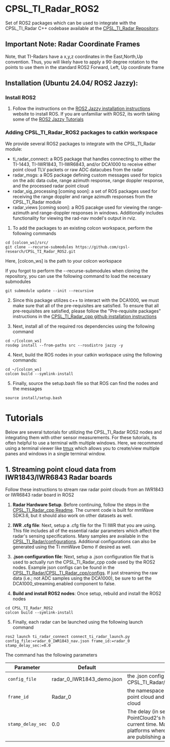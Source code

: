 # CPSL_TI_Radar_ROS2
Set of ROS2 packages which can be used to integrate with the CPSL_TI_Radar C++ codebase available at the [CPSL_TI_Radar Repository](https://github.com/davidmhunt/TI_Radar_Demo_Visualizer). 

## Important Note: Radar Coordinate Frames
Note, that TI-Radars have a x,y,z coordinates in the East,North,Up convention. Thus, you will likely have to apply a 90 degree rotation to the points to use them in the standard ROS2 Forward, Left, Up coordinate frame

## Installation (Ubuntu 24.04/ ROS2 Jazzy):

### Install ROS2
1. Follow the instructions on the [ROS2 Jazzy installation instructions](https://docs.ros.org/en/jazzy/Installation/Ubuntu-Install-Debs.html) website to install ROS. If you are unfamiliar with ROS2, its worth taking some of the [ROS2 Jazzy Tutorials](https://docs.ros.org/en/jazzy/Tutorials.html)

### Adding CPSL_TI_Radar_ROS2 packages to catkin workspace
We provide several ROS2 packages to integrate with the CPSL_TI_Radar module:
* ti_radar_connect: a ROS package that handles connecting to either the TI-1443, TI-IWR1843, TI-IWR6843, and/or DCA1000 to receive either point cloud TLV packets or raw ADC datacubes from the radar
* radar_msgs: a ROS package defining custom messages used for topics on the adc data cube, range azimuth response, range doppler response, and the processed radar point cloud
* radar_sig_processing [coming soon]: a set of ROS packages used for receiving the range doppler and range azimuth responses from the CPSL_TI_Radar module
* radar_views [coming soon]: a ROS pacakge used for viewing the range-azimuth and range-doppler responses in windows. Additionally includes functionality for viewing the rad-nav model's output in rviz.

1. To add the packages to an existing colcon workspace, perform the following commands
```
cd [colcon_ws]/src/
git clone --recurse-submodules https://github.com/cpsl-research/CPSL_TI_Radar_ROS2.git
```
Here, [colcon_ws] is the path to your colcon workspace

If you forgot to perform the --recurse-submodules when cloning the repository, you can use the following command to load the necessary submodules
```
git submodule update --init --recursive
```

2. Since this package utilizes c++ to interact with the DCA1000, we must make sure that all of the pre-requisites are satisfied. To ensure that all pre-requisites are satisfied, please follow the "Pre-requisite packages" instructions in the [CPSL_TI_Radar_cpp github installation instructions](https://github.com/davidmhunt/CPSL_TI_Radar/tree/main/CPSL_TI_Radar_cpp)


3. Next, install all of the required ros dependencies using the following command
```
cd ~/[colcon_ws]
rosdep install --from-paths src --rosdistro jazzy -y
```

4. Next, build the ROS nodes in your catkin workspace using the following commands:
```
cd ~/[colcon_ws]
colcon build --symlink-install
```

5. Finally, source the setup.bash file so that ROS can find the nodes and the messages
```
source install/setup.bash
```

# Tutorials

Below are several tutorials for utilizing the CPSL_TI_Radar ROS2 nodes and integrating them with other sensor measurements. For these tutorials, its often helpful to use a terminal with multiple windows. Here, we recommend using a terminal viewer like [tmux](https://tmuxcheatsheet.com/#:~:text=Tmux%20Cheat%20Sheet%20%26%20Quick%20Reference%201%20Sessions,6%20Help%20%24%20tmux%20list-keys%20%3A%20list-keys%20) which allows you to create/view multiple panes and windows in a single terminal window. 

## 1. Streaming point cloud data from IWR1843/IWR6843 Radar boards

Follow these instructions to stream raw radar point clouds from an IWR1843 or IWR6843 radar board in ROS2

1. **Radar Hardware Setup**. Before continuing, follow the steps in the [CPSL_TI_Radar_cpp Readme](./src/ti_radar_connect/include/CPSL_TI_Radar/CPSL_TI_Radar_cpp/Readme.md). The current code is built for mmWave SDK3.6, but it should also work on other datasets as well.

2. **IWR .cfg file**: Next, setup a .cfg file for the TI IWR that you are using. This file includes all of the essential radar parameters which affect the radar's sensing specifications. Many samples are available in the [CPSL_TI_Radar/configurations](./src/ti_radar_connect/include/CPSL_TI_Radar/configurations/). Additional configurations can also be generated using the Ti mmWave Demo if desired as well.

3. **.json configuration file**: Next, setup a .json configuration file that is used to actually run the CPSL_TI_Radar_cpp code used by the ROS2 nodes. Example json configs can be found in the [CPSL_TI_Radar/CPSL_TI_Radar_cpp/configs](./src/ti_radar_connect/include/CPSL_TI_Radar/CPSL_TI_Radar_cpp/configs). If just streaming the raw data (i.e.; not ADC samples using the DCA1000), be sure to set the DCA1000_streaming.enabled component to false.

4. **Build and install ROS2 nodes**: Once setup, rebuild and install the ROS2 nodes
```
cd CPSL_TI_Radar_ROS2
colcon build --symlink-install
```

5. Finally, each radar can be launched using the following launch command
```
ros2 launch ti_radar_connect connect_ti_radar_launch.py config_file:=radar_0_IWR1843_nav.json frame_id:=radar_0 stamp_delay_sec:=0.0
```
The command has the following parameters

| **Parameter** | **Default** | **Description** |  
|-----------|--------------------------|---------------------------------------------|  
| `config_file`   | radar_0_IWR1843_demo.json  | the .json config file path in the CPSL_TI_Radar/CPSL_TI_Radar_cpp/configs |  
| `frame_id`| Radar_0| the namespace to use when publishing the point cloud and the frame id of the point cloud
| `stamp_delay_sec`| 0.0| The delay (in seconds) to apply to the PointCloud2's header with respect to the current time. May be useful on real platforms where other sensors/platforms are publishing at slower rates.